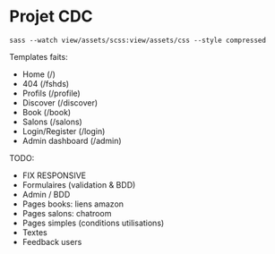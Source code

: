 # Projet CDC

``` sass --watch view/assets/scss:view/assets/css --style compressed ```

Templates faits:
  - Home (/)
  - 404 (/fshds)
  - Profils (/profile)
  - Discover (/discover)
  - Book (/book)
  - Salons (/salons)
  - Login/Register (/login)
  - Admin dashboard (/admin)

TODO:
  - FIX RESPONSIVE
  - Formulaires (validation & BDD)
  - Admin / BDD
  - Pages books: liens amazon
  - Pages salons: chatroom
  - Pages simples (conditions utilisations)
  - Textes
  - Feedback users